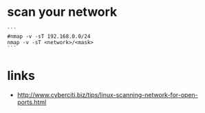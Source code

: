 # scan your network

    ```
    #nmap -v -sT 192.168.0.0/24
    nmap -v -sT <network>/<mask>
    ```

# links

* http://www.cyberciti.biz/tips/linux-scanning-network-for-open-ports.html
